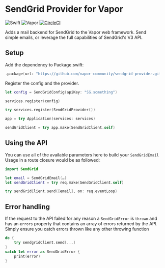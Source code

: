 # SendGrid Provider for Vapor

![Swift](http://img.shields.io/badge/swift-5.2-brightgreen.svg)
![Vapor](http://img.shields.io/badge/vapor-4.0-brightgreen.svg)
[![CircleCI](https://circleci.com/gh/vapor-community/sendgrid-provider.svg?style=shield)](https://circleci.com/gh/vapor-community/sendgrid-provider)

Adds a mail backend for SendGrid to the Vapor web framework. Send simple emails,
or leverage the full capabilities of SendGrid's V3 API.

## Setup
Add the dependency to Package.swift:

~~~~swift
.package(url: "https://github.com/vapor-community/sendgrid-provider.git", from: "3.0.0")
~~~~

Register the config and the provider.
~~~~swift
let config = SendGridConfig(apiKey: "SG.something")

services.register(config)

try services.register(SendGridProvider())

app = try Application(services: services)

sendGridClient = try app.make(SendGridClient.self)
~~~~

## Using the API

You can use all of the available parameters here to build your `SendGridEmail`
Usage in a route closure would be as followed:

~~~~swift
import SendGrid

let email = SendGridEmail(…)
let sendGridClient = try req.make(SendGridClient.self)

try sendGridClient.send([email], on: req.eventLoop)
~~~~

## Error handling
If the request to the API failed for any reason a `SendGridError` is `thrown` and has an `errors` property that contains an array of errors returned by the API.
Simply ensure you catch errors thrown like any other throwing function

~~~~swift
do {
    try sendgridClient.send(...)
}
catch let error as SendGridError {
    print(error)
}
~~~~
